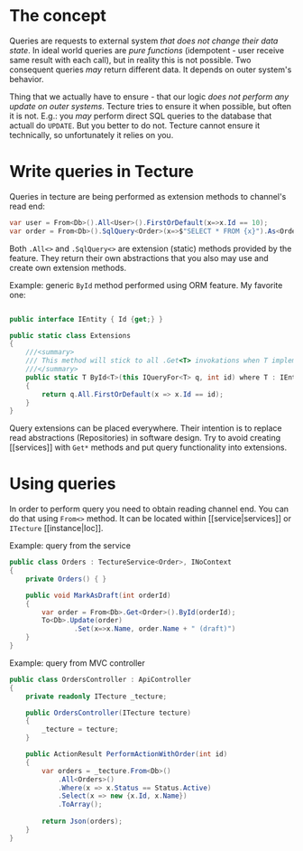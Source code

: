 # The concept

Queries are requests to external system *that does not change their data state*. In ideal world queries are *pure functions* (idempotent - user receive same result with each call), but in reality this is not possible. Two consequent queries *may* return different data. It depends on outer system's behavior. 

Thing that we actually have to ensure - that our logic *does not perform any update on outer systems*. Tecture tries to ensure it when possible, but often it is not. E.g.: you *may* perform direct SQL queries to the database that actuall do `UPDATE`. But you better to do not. Tecture cannot ensure it technically, so unfortunately it relies on you.

# Write queries in Tecture

Queries in tecture are being performed as extension methods to channel's read end:

```csharp
var user = From<Db>().All<User>().FirstOrDefault(x=>x.Id == 10);
var order = From<Db>().SqlQuery<Order>(x=>$"SELECT * FROM {x}").As<Order>().First();
```

Both `.All<>` and `.SqlQuery<>` are extension (static) methods provided by the feature. They return their own abstractions that you also may use and create own extension methods. 

Example: generic `ById` method performed using ORM feature. My favorite one:

```csharp

public interface IEntity { Id {get;} }

public static class Extensions
{
	///<summary>
	/// This method will stick to all .Get<T> invokations when T implements IEntity
	///</summary>
	public static T ById<T>(this IQueryFor<T> q, int id) where T : IEntity
	{
		return q.All.FirstOrDefault(x => x.Id == id);
	}
}
```

Query extensions can be placed everywhere. Their intention is to replace read abstractions (Repositories) in software design. Try to avoid creating [[services]] with `Get*` methods and put query functionality into extensions.

# Using queries

In order to perform query you need to obtain reading channel end. You can do that using `From<>` method. It can be located within [[service|services]] or `ITecture` [[instance|Ioc]].

Example: query from the service

```csharp
public class Orders : TectureService<Order>, INoContext
{
	private Orders() { }

	public void MarkAsDraft(int orderId)
	{
		var order = From<Db>.Get<Order>().ById(orderId);
		To<Db>.Update(order)
				.Set(x=>x.Name, order.Name + " (draft)")
	}
}
```

Example: query from MVC controller

```csharp
public class OrdersController : ApiController
{
	private readonly ITecture _tecture;

	public OrdersController(ITecture tecture)
	{
		_tecture = tecture;
	}

	public ActionResult PerformActionWithOrder(int id)
	{
		var orders = _tecture.From<Db>()
			.All<Orders>()
			.Where(x => x.Status == Status.Active)
			.Select(x => new {x.Id, x.Name})
			.ToArray();
		
		return Json(orders);
	}
}
```